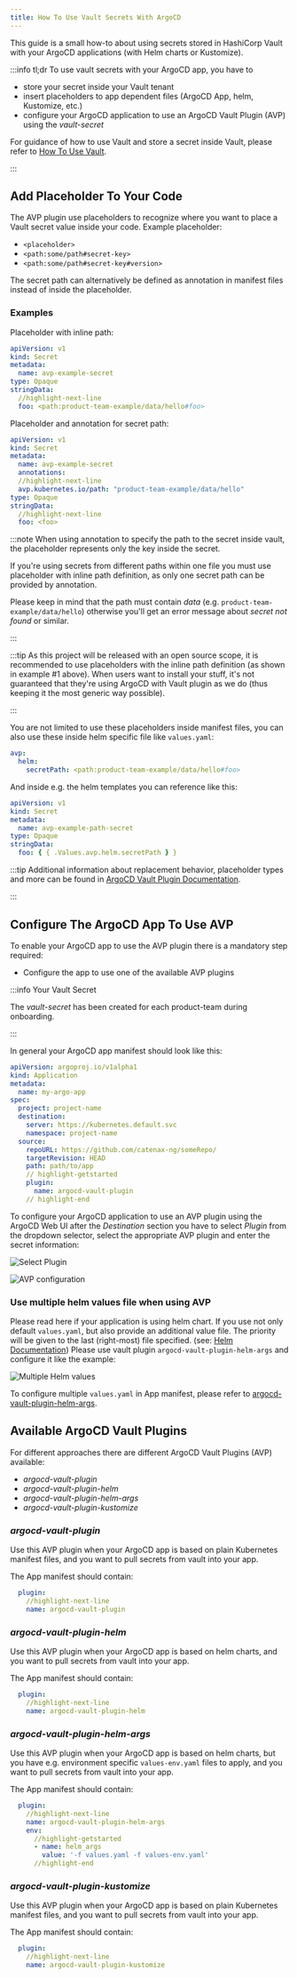 ```yaml
---
title: How To Use Vault Secrets With ArgoCD
---
```


This guide is a small how-to about using secrets stored in HashiCorp Vault with your ArgoCD applications (with Helm
charts or Kustomize).

:::info tl;dr
To use vault secrets with your ArgoCD app, you have to

- store your secret inside your Vault tenant
- insert placeholders to app dependent files (ArgoCD App, helm, Kustomize, etc.)
- configure your ArgoCD application to use an ArgoCD Vault Plugin (AVP) using the _vault-secret_

For guidance of how to use Vault and store a secret inside Vault, please refer to
[How To Use Vault](how-to-use-vault.md).

:::

## Add Placeholder To Your Code

The AVP plugin use placeholders to recognize where you want to place a Vault secret value inside your code. Example
placeholder:

- `<placeholder>`
- `<path:some/path#secret-key>`
- `<path:some/path#secret-key#version>`

The secret path can alternatively be defined as annotation in manifest files instead of inside the placeholder.

### Examples

Placeholder with inline path:

```yaml
apiVersion: v1
kind: Secret
metadata:
  name: avp-example-secret
type: Opaque
stringData:
  //highlight-next-line
  foo: <path:product-team-example/data/hello#foo>
```

Placeholder and annotation for secret path:

```yaml
apiVersion: v1
kind: Secret
metadata:
  name: avp-example-secret
  annotations:
  //highlight-next-line
  avp.kubernetes.io/path: "product-team-example/data/hello"
type: Opaque
stringData:
  //highlight-next-line
  foo: <foo>
```

:::note
When using annotation to specify the path to the secret inside vault, the placeholder represents only the key inside the
secret.

If you're using secrets from different paths within one file you must use placeholder with inline path definition, as
only one secret path can be provided by annotation.

Please keep in mind that the path must contain _data_ (e.g. `product-team-example/data/hello`) otherwise you'll get an
error message about _secret not found_ or similar.

:::

:::tip
As this project will be released with an open source scope, it is recommended to use placeholders with the inline path definition (as shown in example #1 above). When users want to install your stuff, it's not guaranteed that they're using ArgoCD with Vault plugin as we do (thus keeping it the most generic way possible).

:::

You are not limited to use these placeholders inside manifest files, you can also use these inside helm specific file
like `values.yaml`:

```yaml
avp:
  helm:
    secretPath: <path:product-team-example/data/hello#foo>
```

And inside e.g. the helm templates you can reference like this:

```yaml
apiVersion: v1
kind: Secret
metadata:
  name: avp-example-path-secret
type: Opaque
stringData:
  foo: { { .Values.avp.helm.secretPath } }
```

:::tip
Additional information about replacement behavior, placeholder types and more can be found
in [ArgoCD Vault Plugin Documentation](https://argocd-vault-plugin.readthedocs.io/en/stable/howitworks/).

:::

## Configure The ArgoCD App To Use AVP

To enable your ArgoCD app to use the AVP plugin there is a mandatory step required:

- Configure the app to use one of the available AVP plugins

:::info Your Vault Secret

The _vault-secret_ has been created for each product-team during onboarding.

:::

In general your ArgoCD app manifest should look like this:

```yaml
apiVersion: argoproj.io/v1alpha1
kind: Application
metadata:
  name: my-argo-app
spec:
  project: project-name
  destination:
    server: https://kubernetes.default.svc
    namespace: project-name
  source:
    repoURL: https://github.com/catenax-ng/someRepo/
    targetRevision: HEAD
    path: path/to/app
    // highlight-getstarted
    plugin:
      name: argocd-vault-plugin
    // highlight-end
```

To configure your ArgoCD application to use an AVP plugin using the ArgoCD Web UI after the _Destination_ section you
have to select _Plugin_ from the dropdown selector, select the appropriate AVP plugin and enter the secret information:

![Select Plugin](assets/avp_plugin_webui1.png "Select Plugin")

![AVP configuration](assets/avp_plugin_webui2.png "AVP configuration")

### Use multiple helm values file when using AVP

Please read here if your application is using helm chart. If you use not only default `values.yaml`, but also provide an
additional value file. The priority will be given to the last (right-most) file specified. (see: [Helm Documentation](https://helm.sh/docs/helm/helm_install/)) Please use vault plugin `argocd-vault-plugin-helm-args` and configure it like the example:

![Multiple Helm values](assets/vault-multiple-helm-values.png "AVP configuration")

To configure multiple `values.yaml` in App manifest, please refer
to [argocd-vault-plugin-helm-args](#argocd-vault-plugin-helm-args).

## Available ArgoCD Vault Plugins

For different approaches there are different ArgoCD Vault Plugins (AVP) available:

- _argocd-vault-plugin_
- _argocd-vault-plugin-helm_
- _argocd-vault-plugin-helm-args_
- _argocd-vault-plugin-kustomize_

### _argocd-vault-plugin_

Use this AVP plugin when your ArgoCD app is based on plain Kubernetes manifest files, and you want to pull secrets from
vault into your app.

The App manifest should contain:

```yaml
  plugin:
    //highlight-next-line
    name: argocd-vault-plugin
```

### _argocd-vault-plugin-helm_

Use this AVP plugin when your ArgoCD app is based on helm charts, and you want to pull secrets from vault into your app.

The App manifest should contain:

```yaml
  plugin:
    //highlight-next-line
    name: argocd-vault-plugin-helm
```

### _argocd-vault-plugin-helm-args_

Use this AVP plugin when your ArgoCD app is based on helm charts, but you have e.g. environment
specific `values-env.yaml` files to apply, and you want to pull secrets from vault into your app.

The App manifest should contain:

```yaml
  plugin:
    //highlight-next-line
    name: argocd-vault-plugin-helm-args
    env:
      //highlight-getstarted
      - name: helm_args
        value: '-f values.yaml -f values-env.yaml'
      //highlight-end
```

### _argocd-vault-plugin-kustomize_

Use this AVP plugin when your ArgoCD app is based on plain Kubernetes manifest files, and you want to pull secrets from
vault into your app.

The App manifest should contain:

```yaml
  plugin:
    //highlight-next-line
    name: argocd-vault-plugin-kustomize
```
